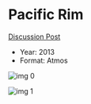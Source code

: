 # Pacific Rim

[Discussion Post](https://www.avsforum.com/threads/bass-eq-for-filtered-movies.2995212/post-56760572)

* Year: 2013
* Format: Atmos

![img 0](https://i.imgur.com/sIDKC72.jpg)

![img 1](https://i.imgur.com/VNOyRre.png)


